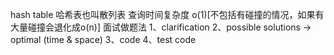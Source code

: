 hash table
    哈希表也叫散列表
    查询时间复杂度 o(1)[不包括有碰撞的情况，如果有大量碰撞会退化成o(n)]
面试做题法
    1、clarification
    2、possible solutions -> optimal (time & space)
    3、code
    4、test code
